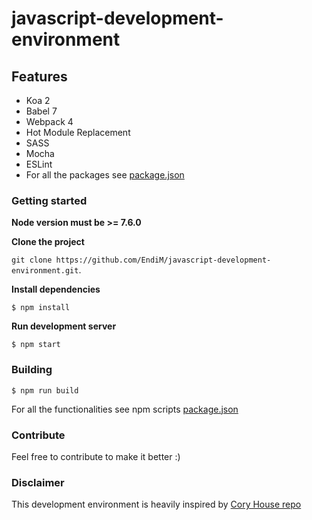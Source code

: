 # javascript-development-environment

## Features

- Koa 2
- Babel 7
- Webpack 4
- Hot Module Replacement
- SASS
- Mocha
- ESLint
- For all the packages see [package.json](https://github.com/endim/javascript-development-environment/blob/master/package.json)

### Getting started

**Node version must be >= 7.6.0**

**Clone the project**

`git clone https://github.com/EndiM/javascript-development-environment.git`.

**Install dependencies**

```
$ npm install
```

**Run development server**

```
$ npm start
```

### Building 

```
$ npm run build
```

For all the functionalities see npm scripts [package.json](https://github.com/endim/javascript-development-environment/blob/master/package.json)

### Contribute

Feel free to contribute to make it better :)

### Disclaimer
This development environment is heavily inspired by [Cory House repo](https://github.com/coryhouse/javascript-development-environment)
